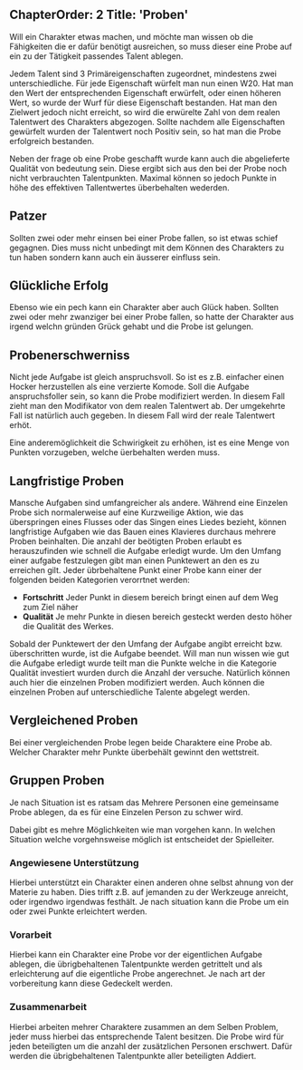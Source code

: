 ChapterOrder: 2
Title: 'Proben'
---

Will ein Charakter etwas machen, und möchte man wissen ob die Fähigkeiten die er dafür benötigt ausreichen, so muss dieser eine Probe auf ein zu der Tätigkeit passendes Talent ablegen.

Jedem Talent sind 3 Primäreigenschaften zugeordnet, mindestens zwei unterschiedliche. Für jede Eigenschaft würfelt man nun einen W20. Hat man den Wert der entsprechenden Eigenschaft erwürfelt, oder einen höheren Wert, so wurde der Wurf für diese Eigenschaft bestanden. Hat man den Zielwert jedoch nicht erreicht, so wird die erwürelte Zahl von dem realen Talentwert des Charakters abgezogen. Sollte nachdem alle Eigenschaften gewürfelt wurden der Talentwert noch Positiv sein, so hat man die Probe erfolgreich bestanden. 

Neben der frage ob eine Probe geschafft wurde kann auch die abgelieferte Qualität von bedeutung sein. Diese ergibt sich aus den bei der Probe noch nicht verbrauchten Talentpunkten. Maximal können so jedoch Punkte in höhe des effektiven Tallentwertes überbehalten wederden.

## Patzer

Sollten zwei oder mehr einsen bei einer Probe fallen, so ist etwas schief gegagnen. Dies muss nicht unbedingt mit dem Können des Charakters zu tun haben sondern kann auch ein äusserer einfluss sein.

## Glückliche Erfolg

Ebenso wie ein pech kann ein Charakter aber auch Glück haben. Sollten zwei oder mehr zwanziger bei einer Probe fallen, so hatte der Charakter aus irgend welchn gründen Grück gehabt und die Probe ist gelungen.

## Probenerschwerniss

Nicht jede Aufgabe ist gleich anspruchsvoll. So ist es z.B. einfacher einen Hocker herzustellen als eine verzierte Komode. Soll die Aufgabe anspruchsfoller sein, so kann die Probe modifiziert werden. In diesem Fall zieht man den Modifikator von dem realen Talentwert ab. Der umgekehrte Fall ist natürlich auch gegeben. In diesem Fall wird der reale Talentwert erhöt.

Eine anderemöglichkeit die Schwirigkeit zu erhöhen, ist es eine Menge von Punkten vorzugeben, welche üerbehalten werden muss.

## Langfristige Proben

Mansche Aufgaben sind umfangreicher als andere. Während eine Einzelen Probe sich normalerweise auf eine Kurzweilige Aktion, wie das überspringen eines Flusses oder das Singen eines Liedes bezieht, können langfristige Aufgaben wie das Bauen eines Klavieres durchaus mehrere Proben beinhalten. Die anzahl der beötigten Proben erlaubt es herauszufinden wie schnell die Aufgabe erledigt wurde. Um den Umfang einer aufgabe festzulegen gibt man einen Punktewert an den es zu erreichen gilt. Jeder übrbehaltene Punkt einer Probe kann einer der folgenden beiden Kategorien verorrtnet werden:
 + **Fortschritt** 
   Jeder Punkt in diesem bereich bringt einen auf dem Weg zum Ziel näher
 + **Qualität**
   Je mehr Punkte in diesen bereich gesteckt werden desto höher die Qualität des Werkes.
   
Sobald der Punktewert der den Umfang der Aufgabe angibt erreicht bzw. überschritten wurde, ist die Aufgabe beendet. Will man nun wissen wie gut die Aufgabe erledigt wurde teilt man die Punkte welche in die Kategorie Qualität investiert wurden durch die Anzahl der versuche. Natürlich können auch hier die einzelnen Proben modifiziert werden. Auch können die einzelnen Proben auf unterschiedliche Talente abgelegt werden.

## Vergleichened Proben

Bei einer vergleichenden Probe legen beide Charaktere eine Probe ab. Welcher Charakter mehr Punkte überbehält gewinnt den wettstreit.

## Gruppen Proben

Je nach Situation ist es ratsam das Mehrere Personen eine gemeinsame Probe ablegen, da es für eine Einzelen Person zu schwer wird.

Dabei gibt es mehre Möglichkeiten wie man vorgehen kann. In welchen Situation welche vorgehnsweise möglich ist entscheidet der Spielleiter. 

### Angewiesene Unterstützung
Hierbei unterstützt ein Charakter einen anderen ohne selbst ahnung von der Materie zu haben. Dies trifft z.B. auf jemanden zu der Werkzeuge anreicht, oder irgendwo irgendwas festhält. Je nach situation kann die Probe um ein oder zwei Punkte erleichtert werden.

### Vorarbeit
Hierbei kann ein Charakter eine Probe vor der eigentlichen Aufgabe ablegen, die übrigbehaltenen Talentpunkte werden getrittelt und als erleichterung auf die eigentliche Probe angerechnet. Je nach art der vorbereitung kann diese Gedeckelt werden.

### Zusammenarbeit
Hierbei arbeiten mehrer Charaktere zusammen an dem Selben Problem, jeder muss hierbei das entsprechende Talent besitzen. Die Probe wird für jeden beteiligten um die anzahl der zusätzlichen Personen erschwert. Dafür werden die übrigbehaltenen Talentpunkte aller beteiligten Addiert.
